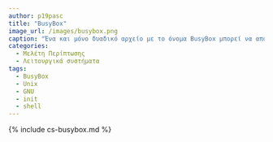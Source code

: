 ```yaml
---
author: p19pasc
title: "BusyBox"
image_url: /images/busybox.png
caption: "Ένα και μόνο δυαδικό αρχείο με το όνομα BusyBox μπορεί να αποτελέσει σημαντικό δομικό στοιχείο ενός ολοκληρωμένου λειτουργικού συστήματος. Είναι ευέλικτο και περιλαμβάνει εκατοντάδες εντολές του Linux γιαυτό, το και σε πολλά περιβάλλοντα."
categories:
  - Μελέτη Περίπτωσης
  - Λειτουργικά συστήματα
tags:
  - BusyBox
  - Unix
  - GNU
  - init
  - shell
---
```


{% include cs-busybox.md %}

